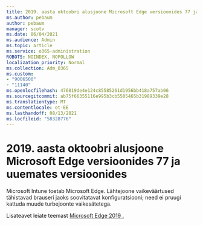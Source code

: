 ```yaml
---
title: 2019. aasta oktoobri alusjoone Microsoft Edge versioonides 77 ja uuemates versioonides
ms.author: pebaum
author: pebaum
manager: scotv
ms.date: 06/04/2021
ms.audience: Admin
ms.topic: article
ms.service: o365-administration
ROBOTS: NOINDEX, NOFOLLOW
localization_priority: Normal
ms.collection: Adm_O365
ms.custom:
- "9006500"
- "11140"
ms.openlocfilehash: 476819de4e124c85585261d1956bb418a757ab06
ms.sourcegitcommit: ab75f66355116e995b3cb5505465b31989339e28
ms.translationtype: MT
ms.contentlocale: et-EE
ms.lasthandoff: 08/13/2021
ms.locfileid: "58328776"
---
```

# <a name="view-the-october-2019-baseline-for-microsoft-edge-versions-77-and-later"></a>2019. aasta oktoobri alusjoone Microsoft Edge versioonides 77 ja uuemates versioonides

Microsoft Intune toetab Microsoft Edge. Lähtejoone vaikeväärtused tähistavad brauseri jaoks soovitatavat konfiguratsiooni; need ei pruugi kattuda muude turbejoonte vaikesätetega.

Lisateavet leiate teemast [Microsoft Edge 2019 .](https://docs.microsoft.com/mem/intune/protect/security-baseline-settings-edge?pivots=edge-october-2019)